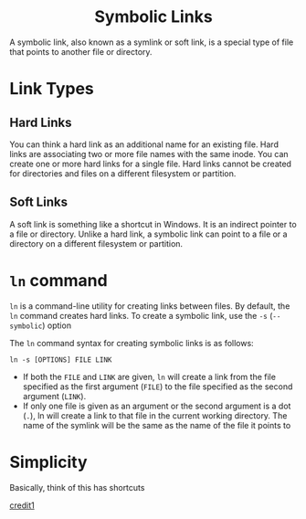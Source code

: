 <h1 align="center">Symbolic Links</h1></center>

A symbolic link, also known as a symlink or soft link, is a special type of file that points to another file or directory.

# Link Types
## Hard Links
You can think a hard link as an additional name for an existing file. Hard links are associating two or more file names with the same inode. You can create one or more hard links for a single file. Hard links cannot be created for directories and files on a different filesystem or partition.

## Soft Links
A soft link is something like a shortcut in Windows. It is an indirect pointer to a file or directory. Unlike a hard link, a symbolic link can point to a file or a directory on a different filesystem or partition.

# `ln` command
`ln` is a command-line utility for creating links between files. By default, the `ln` command creates hard links. To create a symbolic link, use the `-s` (`--symbolic`) option

The `ln` command syntax for creating symbolic links is as follows:
```
ln -s [OPTIONS] FILE LINK
```
- If both the `FILE` and `LINK` are given, `ln` will create a link from the file specified as the first argument (`FILE`) to the file specified as the second argument (`LINK`).
- If only one file is given as an argument or the second argument is a dot (`.`), ln will create a link to that file in the current working directory. The name of the symlink will be the same as the name of the file it points to

# Simplicity
Basically, think of this has shortcuts

[credit1](https://linuxize.com/post/how-to-create-symbolic-links-in-linux-using-the-ln-command/)